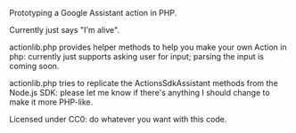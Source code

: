 Prototyping a Google Assistant action in PHP.

Currently just says "I'm alive".

actionlib.php provides helper methods to help you make your own Action in
php: currently just supports asking user for input; parsing the input
is coming soon.

actionlib.php tries to replicate the ActionsSdkAssistant methods from the
Node.js SDK: please let me know if there's anything I should change to make it more PHP-like.

Licensed under CC0: do whatever you want with this code.
